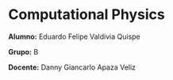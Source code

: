 # Computational Physics

**Alumno:** Eduardo Felipe Valdivia Quispe

**Grupo:** B

**Docente:** Danny Giancarlo Apaza Veliz

